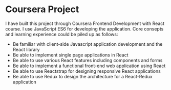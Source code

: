 # Coursera Project

I have built this project through Coursera Frontend Development with React course. I use JavaScript ES6 for developing the application. Core consepts and learning experience could be piled up as follows:

- Be familiar with client-side Javascript application development and the React library 
- Be able to implement single page applications in React 
- Be able to use various React features including components and forms 
- Be able to implement a functional front-end web application using React 
- Be able to use Reactstrap for designing responsive React applications
- Be able to use Redux to design the architecture for a React-Redux application



